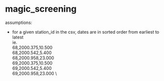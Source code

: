 # magic_screening

assumptions:
- for a given station_id in the csv, dates are in sorted order from earliest to latest \
ie. \
68,2000.375,10.500 \
68,2000.542,5.400 \
68,2000.958,23.000 \
69,2000.375,10.500 \
69,2000.542,5.400 \
69,2000.958,23.000 \


